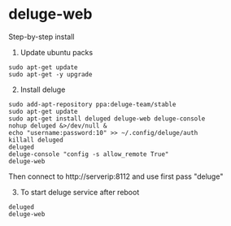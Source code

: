 # deluge-web
Step-by-step install

1. Update ubuntu packs
```
sudo apt-get update
sudo apt-get -y upgrade
```
2. Install deluge
```
sudo add-apt-repository ppa:deluge-team/stable
sudo apt-get update
sudo apt-get install deluged deluge-web deluge-console
nohup deluged &>/dev/null &
echo "username:password:10" >> ~/.config/deluge/auth
killall deluged
deluged
deluge-console "config -s allow_remote True"
deluge-web
```
Then connect to http://serverip:8112 and use first pass "deluge"

3. To start deluge service after reboot
```
deluged
deluge-web
```
